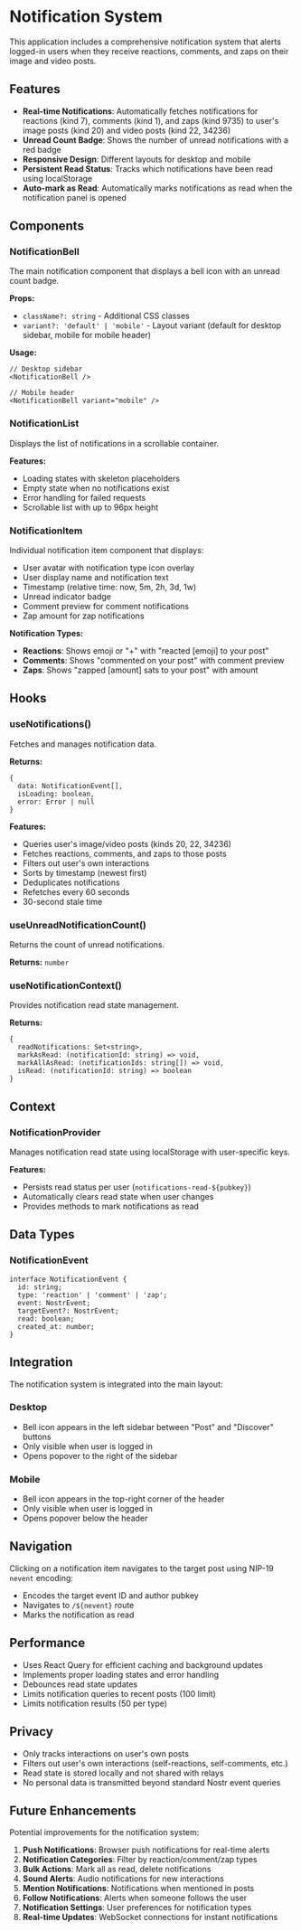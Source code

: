# Notification System

This application includes a comprehensive notification system that alerts logged-in users when they receive reactions, comments, and zaps on their image and video posts.

## Features

- **Real-time Notifications**: Automatically fetches notifications for reactions (kind 7), comments (kind 1), and zaps (kind 9735) to user's image posts (kind 20) and video posts (kind 22, 34236)
- **Unread Count Badge**: Shows the number of unread notifications with a red badge
- **Responsive Design**: Different layouts for desktop and mobile
- **Persistent Read Status**: Tracks which notifications have been read using localStorage
- **Auto-mark as Read**: Automatically marks notifications as read when the notification panel is opened

## Components

### NotificationBell
The main notification component that displays a bell icon with an unread count badge.

**Props:**
- `className?: string` - Additional CSS classes
- `variant?: 'default' | 'mobile'` - Layout variant (default for desktop sidebar, mobile for mobile header)

**Usage:**
```tsx
// Desktop sidebar
<NotificationBell />

// Mobile header
<NotificationBell variant="mobile" />
```

### NotificationList
Displays the list of notifications in a scrollable container.

**Features:**
- Loading states with skeleton placeholders
- Empty state when no notifications exist
- Error handling for failed requests
- Scrollable list with up to 96px height

### NotificationItem
Individual notification item component that displays:
- User avatar with notification type icon overlay
- User display name and notification text
- Timestamp (relative time: now, 5m, 2h, 3d, 1w)
- Unread indicator badge
- Comment preview for comment notifications
- Zap amount for zap notifications

**Notification Types:**
- **Reactions**: Shows emoji or "+" with "reacted [emoji] to your post"
- **Comments**: Shows "commented on your post" with comment preview
- **Zaps**: Shows "zapped [amount] sats to your post" with amount

## Hooks

### useNotifications()
Fetches and manages notification data.

**Returns:**
```tsx
{
  data: NotificationEvent[],
  isLoading: boolean,
  error: Error | null
}
```

**Features:**
- Queries user's image/video posts (kinds 20, 22, 34236)
- Fetches reactions, comments, and zaps to those posts
- Filters out user's own interactions
- Sorts by timestamp (newest first)
- Deduplicates notifications
- Refetches every 60 seconds
- 30-second stale time

### useUnreadNotificationCount()
Returns the count of unread notifications.

**Returns:** `number`

### useNotificationContext()
Provides notification read state management.

**Returns:**
```tsx
{
  readNotifications: Set<string>,
  markAsRead: (notificationId: string) => void,
  markAllAsRead: (notificationIds: string[]) => void,
  isRead: (notificationId: string) => boolean
}
```

## Context

### NotificationProvider
Manages notification read state using localStorage with user-specific keys.

**Features:**
- Persists read status per user (`notifications-read-${pubkey}`)
- Automatically clears read state when user changes
- Provides methods to mark notifications as read

## Data Types

### NotificationEvent
```tsx
interface NotificationEvent {
  id: string;
  type: 'reaction' | 'comment' | 'zap';
  event: NostrEvent;
  targetEvent?: NostrEvent;
  read: boolean;
  created_at: number;
}
```

## Integration

The notification system is integrated into the main layout:

### Desktop
- Bell icon appears in the left sidebar between "Post" and "Discover" buttons
- Only visible when user is logged in
- Opens popover to the right of the sidebar

### Mobile
- Bell icon appears in the top-right corner of the header
- Only visible when user is logged in
- Opens popover below the header

## Navigation

Clicking on a notification item navigates to the target post using NIP-19 `nevent` encoding:
- Encodes the target event ID and author pubkey
- Navigates to `/${nevent}` route
- Marks the notification as read

## Performance

- Uses React Query for efficient caching and background updates
- Implements proper loading states and error handling
- Debounces read state updates
- Limits notification queries to recent posts (100 limit)
- Limits notification results (50 per type)

## Privacy

- Only tracks interactions on user's own posts
- Filters out user's own interactions (self-reactions, self-comments, etc.)
- Read state is stored locally and not shared with relays
- No personal data is transmitted beyond standard Nostr event queries

## Future Enhancements

Potential improvements for the notification system:

1. **Push Notifications**: Browser push notifications for real-time alerts
2. **Notification Categories**: Filter by reaction/comment/zap types
3. **Bulk Actions**: Mark all as read, delete notifications
4. **Sound Alerts**: Audio notifications for new interactions
5. **Mention Notifications**: Notifications when mentioned in posts
6. **Follow Notifications**: Alerts when someone follows the user
7. **Notification Settings**: User preferences for notification types
8. **Real-time Updates**: WebSocket connections for instant notifications